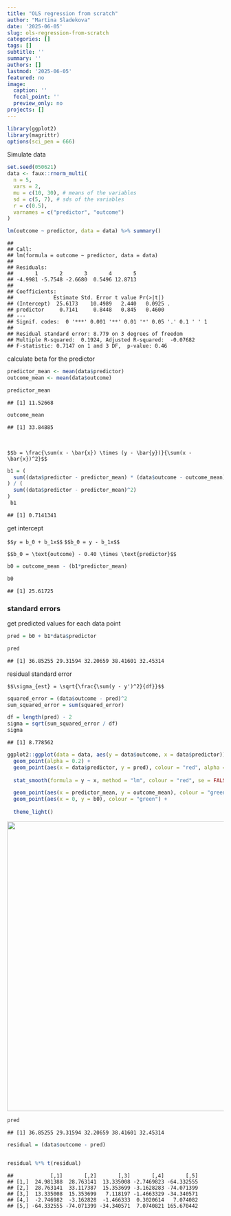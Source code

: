 ```yaml
---
title: "OLS regression from scratch"
author: "Martina Sladekova"
date: '2025-06-05'
slug: ols-regression-from-scratch
categories: []
tags: []
subtitle: ''
summary: ''
authors: []
lastmod: '2025-06-05'
featured: no
image:
  caption: ''
  focal_point: ''
  preview_only: no
projects: []
---
```



```r
library(ggplot2)
library(magrittr)
options(sci_pen = 666)
```


Simulate data 


```r
set.seed(050621)
data <- faux::rnorm_multi(
  n = 5,
  vars = 2,
  mu = c(10, 30), # means of the variables 
  sd = c(5, 7), # sds of the variables 
  r = c(0.5),
  varnames = c("predictor", "outcome")
)
```


```r
lm(outcome ~ predictor, data = data) %>% summary()
```

```
## 
## Call:
## lm(formula = outcome ~ predictor, data = data)
## 
## Residuals:
##       1       2       3       4       5 
## -4.9981 -5.7548 -2.6680  0.5496 12.8713 
## 
## Coefficients:
##             Estimate Std. Error t value Pr(>|t|)  
## (Intercept)  25.6173    10.4989   2.440   0.0925 .
## predictor     0.7141     0.8448   0.845   0.4600  
## ---
## Signif. codes:  0 '***' 0.001 '**' 0.01 '*' 0.05 '.' 0.1 ' ' 1
## 
## Residual standard error: 8.779 on 3 degrees of freedom
## Multiple R-squared:  0.1924,	Adjusted R-squared:  -0.07682 
## F-statistic: 0.7147 on 1 and 3 DF,  p-value: 0.46
```

calculate beta for the predictor


```r
predictor_mean <- mean(data$predictor)
outcome_mean <- mean(data$outcome)

predictor_mean
```

```
## [1] 11.52668
```

```r
outcome_mean
```

```
## [1] 33.84885
```
<br>

`$$b = \frac{\sum(x - \bar{x}) \times (y - \bar{y})}{\sum(x - \bar{x})^2}$$`
<br>


```r
b1 = (
  sum((data$predictor - predictor_mean) * (data$outcome - outcome_mean))
) / (
  sum((data$predictor - predictor_mean)^2)
)
 b1
```

```
## [1] 0.7141341
```

get intercept 

`$$y = b_0 + b_1x$$`
`$$b_0 = y - b_1x$$`
<br>

`$$b_0 = \text{outcome} - 0.40 \times \text{predictor}$$`
<br>


```r
b0 = outcome_mean - (b1*predictor_mean)

b0
```

```
## [1] 25.61725
```

### standard errors

get predicted values for each data point


```r
pred = b0 + b1*data$predictor

pred
```

```
## [1] 36.85255 29.31594 32.20659 38.41601 32.45314
```

residual standard error

`$$\sigma_{est} = \sqrt{\frac{\sum(y - y')^2}{df}}$$`


```r
squared_error = (data$outcome - pred)^2
sum_squared_error = sum(squared_error)

df = length(pred) - 2 
sigma = sqrt(sum_squared_error / df)
sigma
```

```
## [1] 8.778562
```


```r
ggplot2::ggplot(data = data, aes(y = data$outcome, x = data$predictor)) + 
  geom_point(alpha = 0.2) + 
  geom_point(aes(x = data$predictor, y = pred), colour = "red", alpha = 0.2) + 
  
  stat_smooth(formula = y ~ x, method = "lm", colour = "red", se = FALSE, size = 0.5, fullrange = TRUE) +

  geom_point(aes(x = predictor_mean, y = outcome_mean), colour = "green") + 
  geom_point(aes(x = 0, y = b0), colour = "green") + 
    
  theme_light()
```

<img src="{{< blogdown/postref >}}index_files/figure-html/unnamed-chunk-8-1.png" width="672" />

```r
pred
```

```
## [1] 36.85255 29.31594 32.20659 38.41601 32.45314
```


```r
residual = (data$outcome - pred)


residual %*% t(residual)
```

```
##            [,1]       [,2]       [,3]       [,4]       [,5]
## [1,]  24.981388  28.763141  13.335008 -2.7469823 -64.332555
## [2,]  28.763141  33.117387  15.353699 -3.1628283 -74.071399
## [3,]  13.335008  15.353699   7.118197 -1.4663329 -34.340571
## [4,]  -2.746982  -3.162828  -1.466333  0.3020614   7.074082
## [5,] -64.332555 -74.071399 -34.340571  7.0740821 165.670442
```

